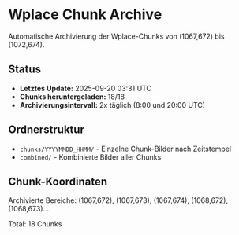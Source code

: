 # Wplace Chunk Archive

Automatische Archivierung der Wplace-Chunks von (1067,672) bis (1072,674).

## Status
- **Letztes Update:** 2025-09-20 03:31 UTC
- **Chunks heruntergeladen:** 18/18
- **Archivierungsintervall:** 2x täglich (8:00 und 20:00 UTC)

## Ordnerstruktur
- `chunks/YYYYMMDD_HHMM/` - Einzelne Chunk-Bilder nach Zeitstempel
- `combined/` - Kombinierte Bilder aller Chunks

## Chunk-Koordinaten
Archivierte Bereiche: (1067,672), (1067,673), (1067,674), (1068,672), (1068,673)...

Total: 18 Chunks
